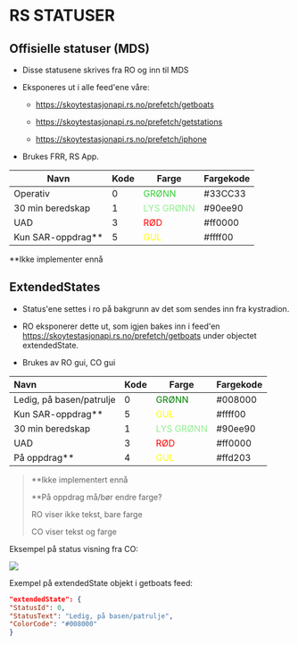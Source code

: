 # RS STATUSER

## Offisielle statuser (MDS)

- Disse statusene skrives fra RO og inn til MDS

- Eksponeres ut i alle feed'ene våre:  
  
  - https://skoytestasjonapi.rs.no/prefetch/getboats
  
  - https://skoytestasjonapi.rs.no/prefetch/getstations
  
  - https://skoytestasjonapi.rs.no/prefetch/iphone

- Brukes FRR, RS App.

| Navn              | Kode | Farge                                         | Fargekode |
| ----------------- | ---- | --------------------------------------------- | --------- |
| Operativ          | 0    | <span style="color: #33CC33">GRØNN</span>     | #33CC33   |
| 30 min beredskap  | 1    | <span style="color: #90ee90">LYS GRØNN</span> | #90ee90   |
| UAD               | 3    | <span style="color: #ff0000">RØD</span>       | #ff0000   |
| Kun SAR-oppdrag** | 5    | <span style="color: #ffff00">GUL</span>       | #ffff00   |

**Ikke implementer ennå



## ExtendedStates

- Status'ene settes i ro på bakgrunn av det som sendes inn fra kystradion.

- RO eksponerer dette ut, som igjen bakes inn i feed'en https://skoytestasjonapi.rs.no/prefetch/getboats under objectet extendedState.

- Brukes av RO gui, CO gui 

| Navn                     | Kode | Farge                                         | Fargekode |
|:------------------------ | ---- | --------------------------------------------- | --------- |
| Ledig, på basen/patrulje | 0    | <span style="color: #008000">GRØNN</span>     | #008000   |
| Kun SAR-oppdrag**        | 5    | <span style="color: #ffff00">GUL</span>       | #ffff00   |
| 30 min beredskap         | 1    | <span style="color: #90ee90">LYS GRØNN</span> | #90ee90   |
| UAD                      | 3    | <span style="color: #ff0000">RØD</span>       | #ff0000   |
| På oppdrag**             | 4    | <span style="color: #FFFF00">GUL</span>       | #ffd203   |



> **Ikke implementert ennå
> 
> **På oppdrag må/bør endre farge?
> 
> RO viser ikke tekst, bare farge
> 
> CO viser tekst og farge



Eksempel på status visning fra CO:

![](C:\Users\bernt\AppData\Roaming\marktext\images\2020-10-15-11-08-13-image.png)



Exempel på extendedState objekt i getboats feed:

```json
"extendedState": {
"StatusId": 0,
"StatusText": "Ledig, på basen/patrulje",
"ColorCode": "#008000"
}
```


